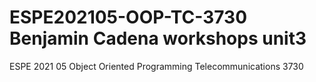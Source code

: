 # ESPE202105-OOP-TC-3730 Benjamin Cadena workshops unit3
ESPE 2021 05 Object Oriented Programming Telecommunications 3730

